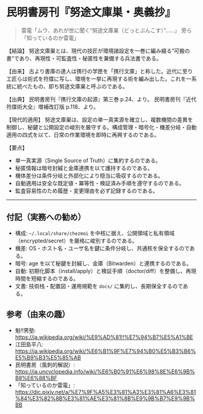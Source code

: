 # 民明書房刊『努途文庫巣・奥義抄』

> 雷電「ムウ、あれが世に聞く“努途文庫巣（どっとぶんこす）”……」
> 旁ら「知っているのか雷電」

【結論】
努途文庫巣とは、現代の技匠が環境諸設定を一巻に編み綴る“可搬の書”であり、再現性・可監査性・秘匿性を兼備する兵法書である。

【由来】
古より書庫の達人は携行の学匣を「携行文庫」と称した。近代に至り工匠らは術式を符牒に写し、環境を一挙に再現する術を編み出した。これを一系統に統べたもの、即ち努途文庫巣と呼ぶのである。

【出典】
民明書房刊『携行文庫の起源』第三巻 p.24、より。
民明書房刊『近代符牒術大全』増補改訂版 p.118、より。

【現代的適用】
努途文庫巣は、設定の単一真実源を確立し、複数機間の差異を制御し、秘鍵と公開設定の峻別を厳守する。構成管理・暗号化・機差分岐・自動適用の四式を以て、日常の作業環境を即時に再興するのである。

【要点】

- 単一真実源（Single Source of Truth）に集約するのである。
- 秘匿情報は暗号封緘と金庫連携を以て護持するのである。
- 機体差分は条件分岐と外部化により穏当に吸収するのである。
- 自動適用は安全な既定値・冪等性・検証済み手順を遵守するのである。
- 監査容易性のため履歴・変更理由を必ず記録するのである。

---

## 付記（実務への勧め）

- 構成: `~/.local/share/chezmoi` を中核に据え、公開領域と私有領域（encrypted/secret）を厳格に峻別するのである。
- 機差: OS・ホスト名・ユーザ名を鍵に条件分岐し、共通核を保全するのである。
- 暗号: age を以て秘鍵を封緘し、金庫（Bitwarden）と連携するのである。
- 自動: 初期化脚本（install/apply）と検証手順（doctor/diff）を整備し、再現時間を短縮するのである。
- 文書: 技術栈・配置図・運用規範を `docs/` に集約し、長期保全するのである。

## 参考（由来の趣）

- 魁!!男塾: <https://ja.wikipedia.org/wiki/%E9%AD%81!!%E7%94%B7%E5%A1%BE>
- 江田島平八: <https://ja.wikipedia.org/wiki/%E6%B1%9F%E7%94%B0%E5%B3%B6%E5%B9%B3%E5%85%AB>
- 民明書房（風刺的解説）: <https://ja.uncyclopedia.info/wiki/%E6%B0%91%E6%98%8E%E6%9B%B8%E6%88%BF>
- 「知っているのか雷電」: <https://dic.pixiv.net/a/%E7%9F%A5%E3%81%A3%E3%81%A6%E3%81%84%E3%82%8B%E3%81%AE%E3%81%8B%E9%9B%B7%E9%9B%BB>
